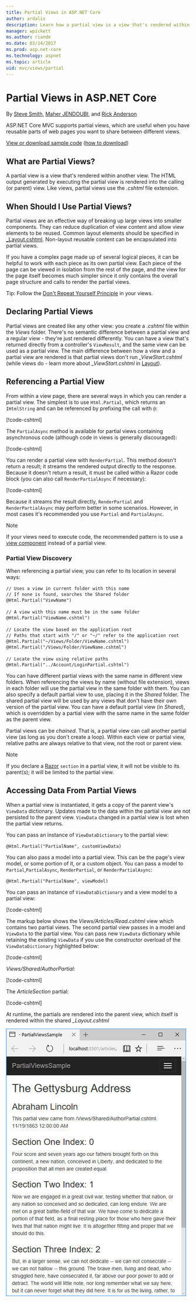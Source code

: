 ```yaml
---
title: Partial Views in ASP.NET Core
author: ardalis
description: Learn how a partial view is a view that's rendered within another view and when they should be used in ASP.NET Core apps.
manager: wpickett
ms.author: riande
ms.date: 03/14/2017
ms.prod: asp.net-core
ms.technology: aspnet
ms.topic: article
uid: mvc/views/partial
---
```

# Partial Views in ASP.NET Core

By [Steve Smith](https://ardalis.com/), [Maher JENDOUBI](https://twitter.com/maherjend), and [Rick Anderson](https://twitter.com/RickAndMSFT)

ASP.NET Core MVC supports partial views, which are useful when you have reusable parts of web pages you want to share between different views.

[View or download sample code](https://github.com/aspnet/Docs/tree/master/aspnetcore/mvc/views/partial/sample) ([how to download](xref:tutorials/index#how-to-download-a-sample))

## What are Partial Views?

A partial view is a view that's rendered within another view. The HTML output generated by executing the partial view is rendered into the calling (or parent) view. Like views, partial views use the *.cshtml* file extension.

## When Should I Use Partial Views?

Partial views are an effective way of breaking up large views into smaller components. They can reduce duplication of view content and allow view elements to be reused. Common layout elements should be specified in [_Layout.cshtml](layout.md). Non-layout reusable content can be encapsulated into partial views.

If you have a complex page made up of several logical pieces, it can be helpful to work with each piece as its own partial view. Each piece of the page can be viewed in isolation from the rest of the page, and the view for the page itself becomes much simpler since it only contains the overall page structure and calls to render the partial views.

Tip: Follow the [Don't Repeat Yourself Principle](http://deviq.com/don-t-repeat-yourself/) in your views.

## Declaring Partial Views

Partial views are created like any other view: you create a *.cshtml* file within the *Views* folder. There's no semantic difference between a partial view and a regular view - they're just rendered differently. You can have a view that's returned directly from a controller's `ViewResult`, and the same view can be used as a partial view. The main difference between how a view and a partial view are rendered is that partial views don't run *_ViewStart.cshtml* (while views do - learn more about *_ViewStart.cshtml* in [Layout](layout.md)).

## Referencing a Partial View

From within a view page, there are several ways in which you can render a partial view. The simplest is to use `Html.Partial`, which returns an `IHtmlString` and can be referenced by prefixing the call with `@`:

[!code-cshtml[](partial/sample/src/PartialViewsSample/Views/Home/About.cshtml?range=9)]

The `PartialAsync` method is available for partial views containing asynchronous code (although code in views is generally discouraged):

[!code-cshtml[](partial/sample/src/PartialViewsSample/Views/Home/About.cshtml?range=8)]

You can render a partial view with `RenderPartial`. This method doesn't return a result; it streams the rendered output directly to the response. Because it doesn't return a result, it must be called within a Razor code block (you can also call `RenderPartialAsync` if necessary):

[!code-cshtml[](partial/sample/src/PartialViewsSample/Views/Home/About.cshtml?range=10-12)]

Because it streams the result directly, `RenderPartial` and `RenderPartialAsync` may perform better in some scenarios. However, in most cases it's recommended you use `Partial` and `PartialAsync`.

> [!NOTE]
> If your views need to execute code, the recommended pattern is to use a [view component](view-components.md) instead of a partial view.

### Partial View Discovery

When referencing a partial view, you can refer to its location in several ways:

```cshtml
// Uses a view in current folder with this name
// If none is found, searches the Shared folder
@Html.Partial("ViewName")

// A view with this name must be in the same folder
@Html.Partial("ViewName.cshtml")

// Locate the view based on the application root
// Paths that start with "/" or "~/" refer to the application root
@Html.Partial("~/Views/Folder/ViewName.cshtml")
@Html.Partial("/Views/Folder/ViewName.cshtml")

// Locate the view using relative paths
@Html.Partial("../Account/LoginPartial.cshtml")
```

You can have different partial views with the same name in different view folders. When referencing the views by name (without file extension), views in each folder will use the partial view in the same folder with them. You can also specify a default partial view to use, placing it in the *Shared* folder. The shared partial view will be used by any views that don't have their own version of the partial view. You can have a default partial view (in *Shared*), which is overridden by a partial view with the same name in the same folder as the parent view.

Partial views can be *chained*. That is, a partial view can call another partial view (as long as you don't create a loop). Within each view or partial view, relative paths are always relative to that view, not the root or parent view.

> [!NOTE]
> If you declare a [Razor](razor.md) `section` in a partial view, it will not be visible to its parent(s); it will be limited to the partial view.

## Accessing Data From Partial Views

When a partial view is instantiated, it gets a copy of the parent view's `ViewData` dictionary. Updates made to the data within the partial view are not persisted to the parent view. `ViewData` changed in a partial view is lost when the partial view returns.

You can pass an instance of `ViewDataDictionary` to the partial view:

```cshtml
@Html.Partial("PartialName", customViewData)
```

You can also pass a model into a partial view. This can be the page's view model, or some portion of it, or a custom object. You can pass a model to `Partial`,`PartialAsync`, `RenderPartial`, or `RenderPartialAsync`:

```cshtml
@Html.Partial("PartialName", viewModel)
```

You can pass an instance of `ViewDataDictionary` and a view model to a partial view:

[!code-cshtml[](partial/sample/src/PartialViewsSample/Views/Articles/Read.cshtml?range=15-16)]

The markup below shows the *Views/Articles/Read.cshtml* view which contains two partial views. The second partial view passes in a model and `ViewData` to the partial view. You can pass new `ViewData` dictionary while retaining the existing `ViewData` if you use the constructor overload of the `ViewDataDictionary` highlighted below:

[!code-cshtml[](partial/sample/src/PartialViewsSample/Views/Articles/Read.cshtml)]

*Views/Shared/AuthorPartial*:

[!code-cshtml[](partial/sample/src/PartialViewsSample/Views/Shared/AuthorPartial.cshtml)]

The *ArticleSection* partial:

[!code-cshtml[](partial/sample/src/PartialViewsSample/Views/Articles/ArticleSection.cshtml)]

At runtime, the partials are rendered into the parent view, which itself is rendered within the shared *_Layout.cshtml*

![partial view output](partial/_static/output.png)
